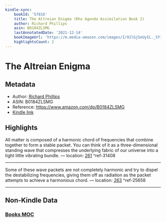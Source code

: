 ```yaml
---
kindle-sync:
    bookId: '57816'
    title: The Altreian Enigma (Rho Agenda Assimilation Book 2)
    author: Richard Phillips
    asin: B0184ZLSMG
    lastAnnotatedDate: '2021-12-14'
    bookImageUrl: 'https://m.media-amazon.com/images/I/91lGj5eUyIL._SY160.jpg'
    highlightsCount: 2
---
```


# The Altreian Enigma

## Metadata

-   Author: [Richard Phillips](https://www.amazon.comundefined)
-   ASIN: B0184ZLSMG
-   Reference: https://www.amazon.com/dp/B0184ZLSMG
-   [Kindle link](kindle://book?action=open&asin=B0184ZLSMG)

## Highlights

All matter is composed of a harmonic chord of frequencies that combine together to form a stable packet. You can think of it as a three-dimensional standing wave that compresses the underlying fabric of our universe into a tight little vibrating bundle. — location: [261](kindle://book?action=open&asin=B0184ZLSMG&location=261) ^ref-31408

---

Some of these wave packets are not completely harmonic and try to dispel the destabilizing frequencies, giving them off as radiation as the packet attempts to achieve a harmonious chord. — location: [263](kindle://book?action=open&asin=B0184ZLSMG&location=263) ^ref-25658

---

## Non-Kindle Data

### [Books MOC](Books%20MOC.md)
